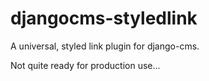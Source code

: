 djangocms-styledlink
====================

A universal, styled link plugin for django-cms.

Not quite ready for production use...
